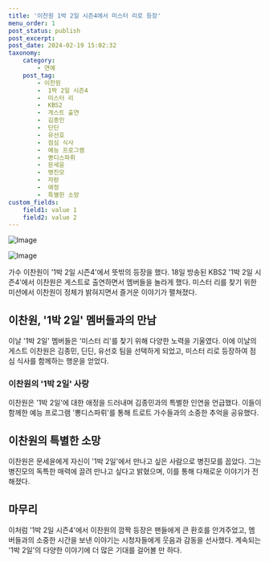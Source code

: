 ```yaml
---
title: '이찬원 1박 2일 시즌4에서 미스터 리로 등장'
menu_order: 1
post_status: publish
post_excerpt: 
post_date: 2024-02-19 15:02:32
taxonomy:
    category:
        - 연예
    post_tag:
        - 이찬원
        -  1박 2일 시즌4
        -  미스터 리
        -  KBS2
        -  게스트 출연
        -  김종민
        -  딘딘
        -  유선호
        -  점심 식사
        -  예능 프로그램
        -  뽕디스파뤼
        -  문세윤
        -  병진모
        -  자랑
        -  애정
        -  특별한 소망
custom_fields:
    field1: value 1
    field2: value 2
---
```


![Image](https://ssl.pstatic.net/mimgnews/image/312/2024/02/19/0000649632_001_20240219073601393.jpg?type=w540)

![Image](https://mimgnews.pstatic.net/image/312/2024/02/19/0000649632_002_20240219073601443.jpg?type=w540)

가수 이찬원이 '1박 2일 시즌4'에서 뜻밖의 등장을 했다. 18일 방송된 KBS2 '1박 2일 시즌4'에서 이찬원은 게스트로 출연하면서 멤버들을 놀라게 했다. 미스터 리를 찾기 위한 미션에서 이찬원이 정체가 밝혀지면서 즐거운 이야기가 펼쳐졌다.
## 이찬원, '1박 2일' 멤버들과의 만남
이날 '1박 2일' 멤버들은 '미스터 리'를 찾기 위해 다양한 노력을 기울였다. 이에 이날의 게스트 이찬원은 김종민, 딘딘, 유선호 팀을 선택하게 되었고, 미스터 리로 등장하여 점심 식사를 함께하는 행운을 얻었다.
### 이찬원의 '1박 2일' 사랑
이찬원은 '1박 2일'에 대한 애정을 드러내며 김종민과의 특별한 인연을 언급했다. 이들이 함께한 예능 프로그램 '뽕디스파뤼'를 통해 트로트 가수들과의 소중한 추억을 공유했다.
## 이찬원의 특별한 소망
이찬원은 문세윤에게 자신이 '1박 2일'에서 만나고 싶은 사람으로 병진모를 꼽았다. 그는 병진모의 독특한 매력에 끌려 만나고 싶다고 밝혔으며, 이를 통해 다채로운 이야기가 전해졌다.
## 마무리
이처럼 '1박 2일 시즌4'에서 이찬원의 깜짝 등장은 팬들에게 큰 환호를 안겨주었고, 멤버들과의 소중한 시간을 보낸 이야기는 시청자들에게 웃음과 감동을 선사했다. 계속되는 '1박 2일'의 다양한 이야기에 더 많은 기대를 걸어볼 만 하다.
